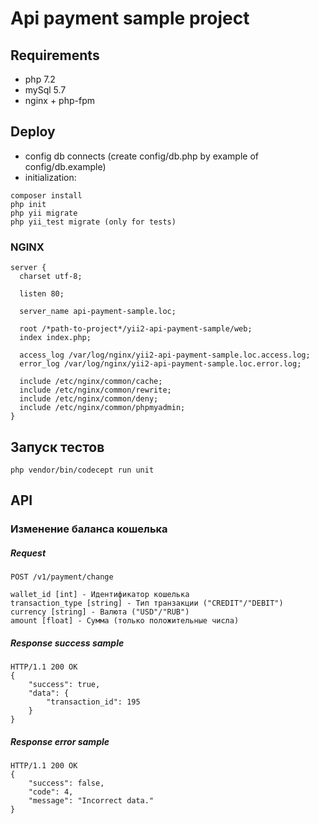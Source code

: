 # Api payment sample project
## Requirements

* php 7.2
* mySql 5.7
* nginx + php-fpm

## Deploy

* config db connects (create config/db.php by example of config/db.example)
* initialization:
```
composer install
php init
php yii migrate
php yii_test migrate (only for tests)
```

### NGINX

```
server {
  charset utf-8;

  listen 80;

  server_name api-payment-sample.loc;

  root /*path-to-project*/yii2-api-payment-sample/web;
  index index.php;

  access_log /var/log/nginx/yii2-api-payment-sample.loc.access.log;
  error_log /var/log/nginx/yii2-api-payment-sample.loc.error.log;

  include /etc/nginx/common/cache;
  include /etc/nginx/common/rewrite;
  include /etc/nginx/common/deny;
  include /etc/nginx/common/phpmyadmin;
}
```

## Запуск тестов
```
php vendor/bin/codecept run unit
```

## API

### Изменение баланса кошелька

##### Request
```
POST /v1/payment/change

wallet_id [int] - Идентификатор кошелька
transaction_type [string] - Тип транзакции ("CREDIT"/"DEBIT")
currency [string] - Валюта ("USD"/"RUB")
amount [float] - Сумма (только положительные числа)
```

##### Response success sample
```
HTTP/1.1 200 OK
{
    "success": true,
    "data": {
        "transaction_id": 195
    }
}
```

##### Response error sample
```
HTTP/1.1 200 OK
{
    "success": false,
    "code": 4,
    "message": "Incorrect data."
}
```
